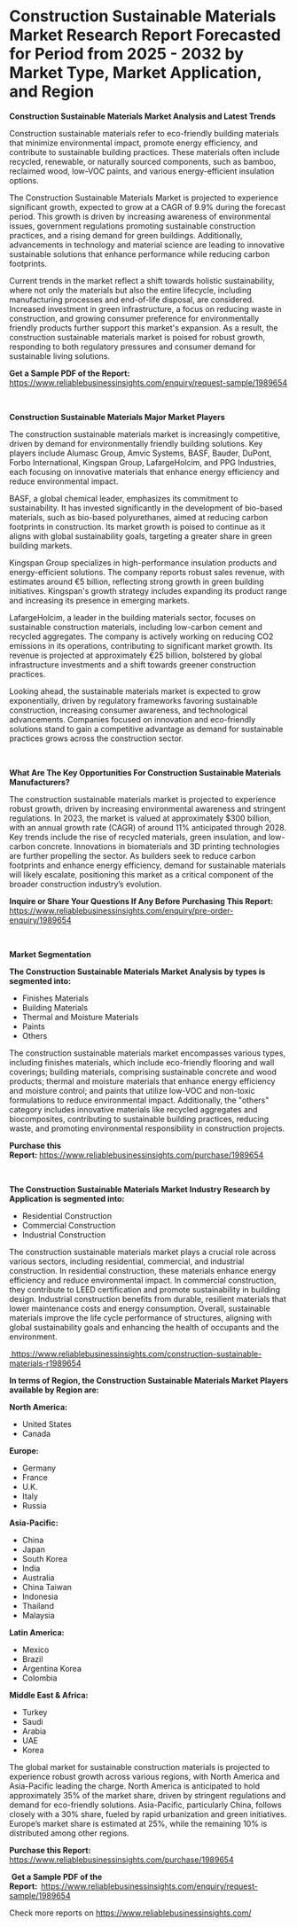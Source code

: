 <p><h1>Construction Sustainable Materials Market Research Report Forecasted for Period from 2025 -  2032 by Market Type, Market Application, and Region</h1></p><p><strong>Construction Sustainable Materials Market Analysis and Latest Trends</strong></p>
<p><p>Construction sustainable materials refer to eco-friendly building materials that minimize environmental impact, promote energy efficiency, and contribute to sustainable building practices. These materials often include recycled, renewable, or naturally sourced components, such as bamboo, reclaimed wood, low-VOC paints, and various energy-efficient insulation options. </p><p>The Construction Sustainable Materials Market is projected to experience significant growth, expected to grow at a CAGR of 9.9% during the forecast period. This growth is driven by increasing awareness of environmental issues, government regulations promoting sustainable construction practices, and a rising demand for green buildings. Additionally, advancements in technology and material science are leading to innovative sustainable solutions that enhance performance while reducing carbon footprints. </p><p>Current trends in the market reflect a shift towards holistic sustainability, where not only the materials but also the entire lifecycle, including manufacturing processes and end-of-life disposal, are considered. Increased investment in green infrastructure, a focus on reducing waste in construction, and growing consumer preference for environmentally friendly products further support this market's expansion. As a result, the construction sustainable materials market is poised for robust growth, responding to both regulatory pressures and consumer demand for sustainable living solutions.</p></p>
<p><strong>Get a Sample PDF of the Report:&nbsp;</strong> <a href="https://www.reliablebusinessinsights.com/enquiry/request-sample/1989654?utm_campaign=2319&utm_medium=2&utm_source=Github&utm_content=ia&utm_term=01042025&utm_id=construction-sustainable-materials">https://www.reliablebusinessinsights.com/enquiry/request-sample/1989654</a></p>
<p>&nbsp;</p>
<p><strong>Construction Sustainable Materials Major Market Players</strong></p>
<p><p>The construction sustainable materials market is increasingly competitive, driven by demand for environmentally friendly building solutions. Key players include Alumasc Group, Amvic Systems, BASF, Bauder, DuPont, Forbo International, Kingspan Group, LafargeHolcim, and PPG Industries, each focusing on innovative materials that enhance energy efficiency and reduce environmental impact.</p><p>BASF, a global chemical leader, emphasizes its commitment to sustainability. It has invested significantly in the development of bio-based materials, such as bio-based polyurethanes, aimed at reducing carbon footprints in construction. Its market growth is poised to continue as it aligns with global sustainability goals, targeting a greater share in green building markets.</p><p>Kingspan Group specializes in high-performance insulation products and energy-efficient solutions. The company reports robust sales revenue, with estimates around €5 billion, reflecting strong growth in green building initiatives. Kingspan's growth strategy includes expanding its product range and increasing its presence in emerging markets.</p><p>LafargeHolcim, a leader in the building materials sector, focuses on sustainable construction materials, including low-carbon cement and recycled aggregates. The company is actively working on reducing CO2 emissions in its operations, contributing to significant market growth. Its revenue is projected at approximately €25 billion, bolstered by global infrastructure investments and a shift towards greener construction practices.</p><p>Looking ahead, the sustainable materials market is expected to grow exponentially, driven by regulatory frameworks favoring sustainable construction, increasing consumer awareness, and technological advancements. Companies focused on innovation and eco-friendly solutions stand to gain a competitive advantage as demand for sustainable practices grows across the construction sector.</p></p>
<p>&nbsp;</p>
<p><strong>What Are The Key Opportunities For Construction Sustainable Materials Manufacturers?</strong></p>
<p><p>The construction sustainable materials market is projected to experience robust growth, driven by increasing environmental awareness and stringent regulations. In 2023, the market is valued at approximately $300 billion, with an annual growth rate (CAGR) of around 11% anticipated through 2028. Key trends include the rise of recycled materials, green insulation, and low-carbon concrete. Innovations in biomaterials and 3D printing technologies are further propelling the sector. As builders seek to reduce carbon footprints and enhance energy efficiency, demand for sustainable materials will likely escalate, positioning this market as a critical component of the broader construction industry’s evolution.</p></p>
<p><strong>Inquire or Share Your Questions If Any Before Purchasing This Report:</strong> <a href="https://www.reliablebusinessinsights.com/enquiry/pre-order-enquiry/1989654?utm_campaign=2319&utm_medium=2&utm_source=Github&utm_content=ia&utm_term=01042025&utm_id=construction-sustainable-materials">https://www.reliablebusinessinsights.com/enquiry/pre-order-enquiry/1989654</a></p>
<p>&nbsp;</p>
<p><strong>Market Segmentation</strong></p>
<p><strong>The Construction Sustainable Materials Market Analysis by types is segmented into:</strong></p>
<p><ul><li>Finishes Materials</li><li>Building Materials</li><li>Thermal and Moisture Materials</li><li>Paints</li><li>Others</li></ul></p>
<p><p>The construction sustainable materials market encompasses various types, including finishes materials, which include eco-friendly flooring and wall coverings; building materials, comprising sustainable concrete and wood products; thermal and moisture materials that enhance energy efficiency and moisture control; and paints that utilize low-VOC and non-toxic formulations to reduce environmental impact. Additionally, the "others" category includes innovative materials like recycled aggregates and biocomposites, contributing to sustainable building practices, reducing waste, and promoting environmental responsibility in construction projects.</p></p>
<p><strong>Purchase this Report:&nbsp;</strong><a href="https://www.reliablebusinessinsights.com/purchase/1989654?utm_campaign=2319&utm_medium=2&utm_source=Github&utm_content=ia&utm_term=01042025&utm_id=construction-sustainable-materials">https://www.reliablebusinessinsights.com/purchase/1989654</a></p>
<p>&nbsp;</p>
<p><strong>The Construction Sustainable Materials Market Industry Research by Application is segmented into:</strong></p>
<p><ul><li>Residential Construction</li><li>Commercial Construction</li><li>Industrial Construction</li></ul></p>
<p><p>The construction sustainable materials market plays a crucial role across various sectors, including residential, commercial, and industrial construction. In residential construction, these materials enhance energy efficiency and reduce environmental impact. In commercial construction, they contribute to LEED certification and promote sustainability in building design. Industrial construction benefits from durable, resilient materials that lower maintenance costs and energy consumption. Overall, sustainable materials improve the life cycle performance of structures, aligning with global sustainability goals and enhancing the health of occupants and the environment.</p></p>
<p><a href="https://www.reliablebusinessinsights.com/construction-sustainable-materials-r1989654?utm_campaign=2319&utm_medium=2&utm_source=Github&utm_content=ia&utm_term=01042025&utm_id=construction-sustainable-materials">&nbsp;https://www.reliablebusinessinsights.com/construction-sustainable-materials-r1989654</a></p>
<p><strong>In terms of Region, the Construction Sustainable Materials Market Players available by Region are:</strong></p>
<p>
    <p> <strong> North America: </strong>
        <ul>
            <li>United States</li>
            <li>Canada</li>
        </ul>
        </p> 
    <p> <strong> Europe: </strong>
        <ul>
            <li>Germany</li>
            <li>France</li>
            <li>U.K.</li>
            <li>Italy</li>
            <li>Russia</li>
        </ul>
        </p> 
    <p> <strong> Asia-Pacific: </strong>
        <ul>
            <li>China</li>
            <li>Japan</li>
            <li>South Korea</li>
            <li>India</li>
            <li>Australia</li>
            <li>China Taiwan</li>
            <li>Indonesia</li>
            <li>Thailand</li>
            <li>Malaysia</li>
        </ul>
        </p> 
    <p> <strong> Latin America: </strong>
        <ul>
            <li>Mexico</li>
            <li>Brazil</li>
            <li>Argentina Korea</li>
            <li>Colombia</li>
        </ul>
        </p> 
    <p> <strong> Middle East & Africa: </strong>
        <ul>
            <li>Turkey</li>
            <li>Saudi</li>
            <li>Arabia</li>
            <li>UAE</li>
            <li>Korea</li>
        </ul>
    </p>
    </p>
<p><p>The global market for sustainable construction materials is projected to experience robust growth across various regions, with North America and Asia-Pacific leading the charge. North America is anticipated to hold approximately 35% of the market share, driven by stringent regulations and demand for eco-friendly solutions. Asia-Pacific, particularly China, follows closely with a 30% share, fueled by rapid urbanization and green initiatives. Europe’s market share is estimated at 25%, while the remaining 10% is distributed among other regions.</p></p>
<p><strong>Purchase this Report: </strong><a href="https://www.reliablebusinessinsights.com/purchase/1989654?utm_campaign=2319&utm_medium=2&utm_source=Github&utm_content=ia&utm_term=01042025&utm_id=construction-sustainable-materials">https://www.reliablebusinessinsights.com/purchase/1989654</a></p>
<p>&nbsp;<strong>Get a Sample PDF of the Report:&nbsp;&nbsp;</strong><a href="https://www.reliablebusinessinsights.com/enquiry/request-sample/1989654?utm_campaign=2319&utm_medium=2&utm_source=Github&utm_content=ia&utm_term=01042025&utm_id=construction-sustainable-materials">https://www.reliablebusinessinsights.com/enquiry/request-sample/1989654</a></p>
<p><strong></strong></p>
<p>Check more reports on <a href="https://www.reliablebusinessinsights.com/?utm_campaign=2319&utm_medium=2&utm_source=Github&utm_content=ia&utm_term=01042025&utm_id=construction-sustainable-materials">https://www.reliablebusinessinsights.com/</a></p>